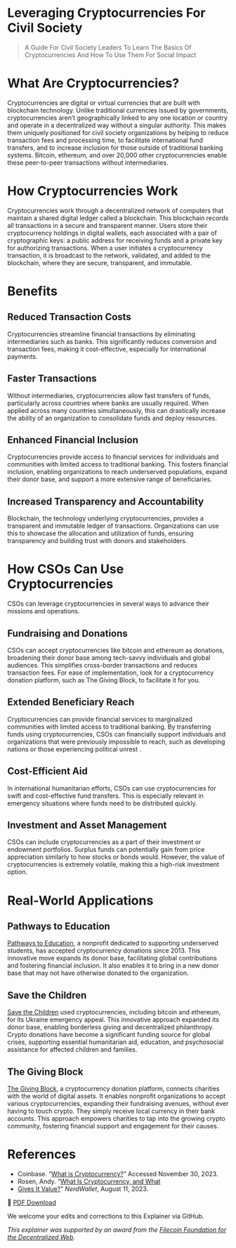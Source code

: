 # Leveraging Cryptocurrencies For Civil Society
>A Guide For Civil Society Leaders To Learn The Basics Of Cryptocurrencies And How To Use Them For Social Impact

# What Are Cryptocurrencies?
Cryptocurrencies are digital or virtual currencies that are built with blockchain technology. Unlike traditional currencies issued by governments, cryptocurrencies aren’t geographically linked to any one location or country and operate in a decentralized way without a singular authority. This makes them uniquely positioned for civil society organizations by helping to reduce transaction fees and processing time, to facilitate international fund transfers, and to increase inclusion for those outside of traditional banking systems. Bitcoin, ethereum, and over 20,000 other cryptocurrencies enable these peer-to-peer transactions without intermediaries. 

# How Cryptocurrencies Work
Cryptocurrencies work through a decentralized network of computers that maintain a shared digital ledger called a blockchain. This blockchain records all transactions in a secure and transparent manner. Users store their cryptocurrency holdings in digital wallets, each associated with a pair of cryptographic keys: a public address for receiving funds and a private key for authorizing transactions. When a user initiates a cryptocurrency transaction, it is broadcast to the network, validated, and added to the blockchain, where they are secure, transparent, and immutable.

# Benefits
## Reduced Transaction Costs
Cryptocurrencies streamline financial transactions by eliminating intermediaries such as banks. This significantly reduces conversion and transaction fees, making it cost-effective, especially for international payments. 

## Faster Transactions
Without intermediaries, cryptocurrencies allow fast transfers of funds, particularly across countries where banks are usually required. When applied across many countries simultaneously, this can drastically increase the ability of an organization to consolidate funds and deploy resources.

## Enhanced Financial Inclusion
Cryptocurrencies provide access to financial services for individuals and communities with limited access to traditional banking. This fosters financial inclusion, enabling organizations to reach underserved populations, expand their donor base, and support a more extensive range of beneficiaries.

## Increased Transparency and Accountability
Blockchain, the technology underlying cryptocurrencies, provides a transparent and immutable ledger of transactions. Organizations can use this to showcase the allocation and utilization of funds, ensuring transparency and building trust with donors and stakeholders.

# How CSOs Can Use Cryptocurrencies
CSOs can leverage cryptocurrencies in several ways to advance their missions and operations.

## Fundraising and Donations 
CSOs can accept cryptocurrencies like bitcoin and ethereum as donations, broadening their donor base among tech-savvy individuals and global audiences. This simplifies cross-border transactions and reduces transaction fees. For ease of implementation, look for a cryptocurrency donation platform, such as The Giving Block, to facilitate it for you.

## Extended Beneficiary Reach
Cryptocurrencies can provide financial services to marginalized communities with limited access to traditional banking. By transferring funds using cryptocurrencies, CSOs can financially support individuals and organizations that were previously impossible to reach, such as developing nations or those experiencing political unrest .

## Cost-Efficient Aid
In international humanitarian efforts, CSOs can use cryptocurrencies for swift and cost-effective fund transfers. This is especially relevant in emergency situations where funds need to be distributed quickly.

## Investment and Asset Management
CSOs can include cryptocurrencies as a part of their investment or endowment portfolios. Surplus funds can potentially gain from price appreciation similarly to how stocks or bonds would. However, the value of cryptocurrencies is extremely volatile, making this a high-risk investment option.

# Real-World Applications
## Pathways to Education
[Pathways to Education](https://www.pathwaystoeducation.ca/donate-bitcoin/), a nonprofit dedicated to supporting underserved students, has accepted cryptocurrency donations since 2013. This innovative move expands its donor base, facilitating global contributions and fostering financial inclusion. It also enables it to bring in a new donor base that may not have otherwise donated to the organization.

## Save the Children
[Save the Children](https://www.savethechildren.org/us/about-us/media-and-news/2022-press-releases/save-the-children-raises-crypto-to-support-ukraine) used cryptocurrencies, including bitcoin and ethereum, for its Ukraine emergency appeal. This innovative approach expanded its donor base, enabling borderless giving and decentralized philanthropy. Crypto donations have become a significant funding source for global crises, supporting essential humanitarian aid, education, and psychosocial assistance for affected children and families.

## The Giving Block
[The Giving Block](https://thegivingblock.com/), a cryptocurrency donation platform, connects charities with the world of digital assets. It enables nonprofit organizations to accept various cryptocurrencies, expanding their fundraising avenues, without ever having to touch crypto. They simply receive local currency in their bank accounts. This approach empowers charities to tap into the growing crypto community, fostering financial support and engagement for their causes.

# References
* Coinbase. “[What is Cryptocurrency?](https://www.coinbase.com/learn/crypto-basics/what-is-cryptocurrency)” Accessed November 30, 2023.
* Rosen, Andy. “[What Is Cryptocurrency, and What ](https://www.nerdwallet.com/article/investing/cryptocurrency)
* [Gives It Value?](https://www.nerdwallet.com/article/investing/cryptocurrency)” _NerdWallet_, August 11, 2023.

🔽 [PDF Download](https://acceleratingmakers.publicgoodapphouse.org/downloads)

We welcome your edits and corrections to this Explainer via GitHub.

_This explainer was supported by an award from the [Filecoin Foundation for the Decentralized Web](https://ffdweb.org/)._
